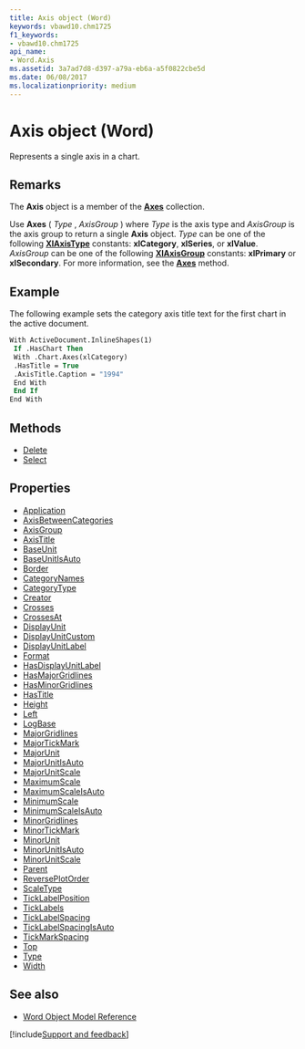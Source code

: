 ```yaml
---
title: Axis object (Word)
keywords: vbawd10.chm1725
f1_keywords:
- vbawd10.chm1725
api_name:
- Word.Axis
ms.assetid: 3a7ad7d8-d397-a79a-eb6a-a5f0822cbe5d
ms.date: 06/08/2017
ms.localizationpriority: medium
---
```



# Axis object (Word)

Represents a single axis in a chart.


## Remarks

The **Axis** object is a member of the **[Axes](Word.Axes.md)** collection.

Use **Axes** ( _Type_ , _AxisGroup_ ) where _Type_ is the axis type and _AxisGroup_ is the axis group to return a single **Axis** object. _Type_ can be one of the following **[XlAxisType](Word.xlaxistype.md)** constants: **xlCategory**, **xlSeries**, or **xlValue**. _AxisGroup_ can be one of the following **[XlAxisGroup](Word.xlaxisgroup.md)** constants: **xlPrimary** or **xlSecondary**. For more information, see the **[Axes](Word.Chart.Axes.md)** method.


## Example

The following example sets the category axis title text for the first chart in the active document.


```vb
With ActiveDocument.InlineShapes(1) 
 If .HasChart Then 
 With .Chart.Axes(xlCategory) 
 .HasTitle = True 
 .AxisTitle.Caption = "1994" 
 End With 
 End If 
End With
```

## Methods

- [Delete](Word.Axis.Delete.md)
- [Select](Word.Axis.Select.md)

## Properties

- [Application](Word.Axis.Application.md)
- [AxisBetweenCategories](Word.Axis.AxisBetweenCategories.md)
- [AxisGroup](Word.Axis.AxisGroup.md)
- [AxisTitle](Word.Axis.AxisTitle.md)
- [BaseUnit](Word.Axis.BaseUnit.md)
- [BaseUnitIsAuto](Word.Axis.BaseUnitIsAuto.md)
- [Border](Word.Axis.Border.md)
- [CategoryNames](Word.Axis.CategoryNames.md)
- [CategoryType](Word.Axis.CategoryType.md)
- [Creator](Word.Axis.Creator.md)
- [Crosses](Word.Axis.Crosses.md)
- [CrossesAt](Word.Axis.CrossesAt.md)
- [DisplayUnit](Word.Axis.DisplayUnit.md)
- [DisplayUnitCustom](Word.Axis.DisplayUnitCustom.md)
- [DisplayUnitLabel](Word.Axis.DisplayUnitLabel.md)
- [Format](Word.Axis.Format.md)
- [HasDisplayUnitLabel](Word.Axis.HasDisplayUnitLabel.md)
- [HasMajorGridlines](Word.Axis.HasMajorGridlines.md)
- [HasMinorGridlines](Word.Axis.HasMinorGridlines.md)
- [HasTitle](Word.Axis.HasTitle.md)
- [Height](Word.Axis.Height.md)
- [Left](Word.Axis.Left.md)
- [LogBase](Word.Axis.LogBase.md)
- [MajorGridlines](Word.Axis.MajorGridlines.md)
- [MajorTickMark](Word.Axis.MajorTickMark.md)
- [MajorUnit](Word.Axis.MajorUnit.md)
- [MajorUnitIsAuto](Word.Axis.MajorUnitIsAuto.md)
- [MajorUnitScale](Word.Axis.MajorUnitScale.md)
- [MaximumScale](Word.Axis.MaximumScale.md)
- [MaximumScaleIsAuto](Word.Axis.MaximumScaleIsAuto.md)
- [MinimumScale](Word.Axis.MinimumScale.md)
- [MinimumScaleIsAuto](Word.Axis.MinimumScaleIsAuto.md)
- [MinorGridlines](Word.Axis.MinorGridlines.md)
- [MinorTickMark](Word.Axis.MinorTickMark.md)
- [MinorUnit](Word.Axis.MinorUnit.md)
- [MinorUnitIsAuto](Word.Axis.MinorUnitIsAuto.md)
- [MinorUnitScale](Word.Axis.MinorUnitScale.md)
- [Parent](Word.Axis.Parent.md)
- [ReversePlotOrder](Word.Axis.ReversePlotOrder.md)
- [ScaleType](Word.Axis.ScaleType.md)
- [TickLabelPosition](Word.Axis.TickLabelPosition.md)
- [TickLabels](Word.Axis.TickLabels.md)
- [TickLabelSpacing](Word.Axis.TickLabelSpacing.md)
- [TickLabelSpacingIsAuto](Word.Axis.TickLabelSpacingIsAuto.md)
- [TickMarkSpacing](Word.Axis.TickMarkSpacing.md)
- [Top](Word.Axis.Top.md)
- [Type](Word.Axis.Type.md)
- [Width](Word.Axis.Width.md)

## See also

- [Word Object Model Reference](overview/Word/object-model.md)

[!include[Support and feedback](~/includes/feedback-boilerplate.md)]